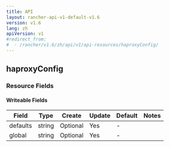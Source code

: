 ```yaml
---
title: API
layout: rancher-api-v1-default-v1.6
version: v1.6
lang: zh
apiVersion: v1
#redirect_from:
#  - /rancher/v1.6/zh/api/v1/api-resources/haproxyConfig/
---
```


## haproxyConfig



### Resource Fields

#### Writeable Fields

Field | Type | Create | Update | Default | Notes
---|---|---|---|---|---
defaults | string | Optional | Yes | - | 
global | string | Optional | Yes | - | 



<br>
